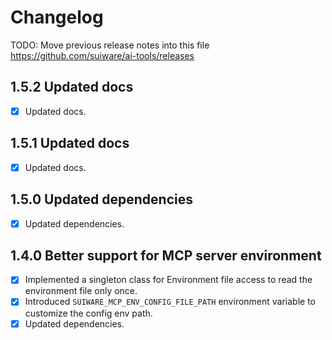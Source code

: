 # Changelog

TODO: Move previous release notes into this file https://github.com/suiware/ai-tools/releases

## 1.5.2 Updated docs

- [x] Updated docs.

## 1.5.1 Updated docs

- [x] Updated docs.

## 1.5.0 Updated dependencies

- [x] Updated dependencies.

## 1.4.0 Better support for MCP server environment

- [x] Implemented a singleton class for Environment file access to read the environment file only once.
- [x] Introduced `SUIWARE_MCP_ENV_CONFIG_FILE_PATH` environment variable to customize the config env path.
- [x] Updated dependencies.
